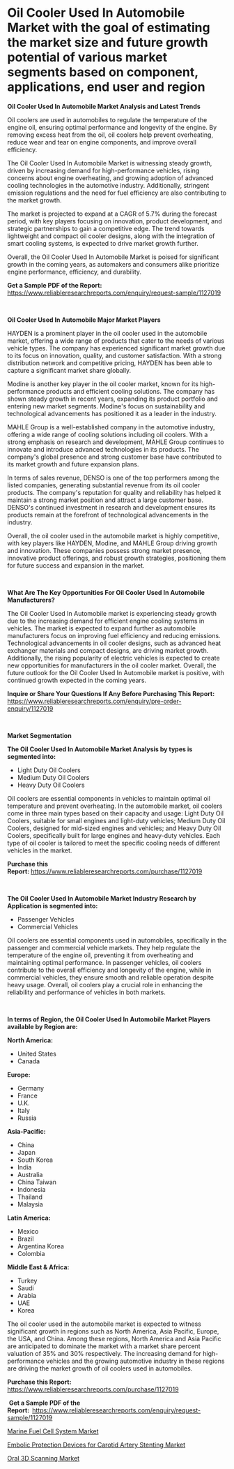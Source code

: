 <p><h1>Oil Cooler Used In Automobile Market with the goal of estimating the market size and future growth potential of various market segments based on component, applications, end user and region</h1></p><p><strong>Oil Cooler Used In Automobile Market Analysis and Latest Trends</strong></p>
<p><p>Oil coolers are used in automobiles to regulate the temperature of the engine oil, ensuring optimal performance and longevity of the engine. By removing excess heat from the oil, oil coolers help prevent overheating, reduce wear and tear on engine components, and improve overall efficiency.</p><p>The Oil Cooler Used In Automobile Market is witnessing steady growth, driven by increasing demand for high-performance vehicles, rising concerns about engine overheating, and growing adoption of advanced cooling technologies in the automotive industry. Additionally, stringent emission regulations and the need for fuel efficiency are also contributing to the market growth.</p><p>The market is projected to expand at a CAGR of 5.7% during the forecast period, with key players focusing on innovation, product development, and strategic partnerships to gain a competitive edge. The trend towards lightweight and compact oil cooler designs, along with the integration of smart cooling systems, is expected to drive market growth further.</p><p>Overall, the Oil Cooler Used In Automobile Market is poised for significant growth in the coming years, as automakers and consumers alike prioritize engine performance, efficiency, and durability.</p></p>
<p><strong>Get a Sample PDF of the Report:&nbsp;</strong> <a href="https://www.reliableresearchreports.com/enquiry/request-sample/1127019">https://www.reliableresearchreports.com/enquiry/request-sample/1127019</a></p>
<p>&nbsp;</p>
<p><strong>Oil Cooler Used In Automobile Major Market Players</strong></p>
<p><p>HAYDEN is a prominent player in the oil cooler used in the automobile market, offering a wide range of products that cater to the needs of various vehicle types. The company has experienced significant market growth due to its focus on innovation, quality, and customer satisfaction. With a strong distribution network and competitive pricing, HAYDEN has been able to capture a significant market share globally.</p><p>Modine is another key player in the oil cooler market, known for its high-performance products and efficient cooling solutions. The company has shown steady growth in recent years, expanding its product portfolio and entering new market segments. Modine's focus on sustainability and technological advancements has positioned it as a leader in the industry.</p><p>MAHLE Group is a well-established company in the automotive industry, offering a wide range of cooling solutions including oil coolers. With a strong emphasis on research and development, MAHLE Group continues to innovate and introduce advanced technologies in its products. The company's global presence and strong customer base have contributed to its market growth and future expansion plans.</p><p>In terms of sales revenue, DENSO is one of the top performers among the listed companies, generating substantial revenue from its oil cooler products. The company's reputation for quality and reliability has helped it maintain a strong market position and attract a large customer base. DENSO's continued investment in research and development ensures its products remain at the forefront of technological advancements in the industry.</p><p>Overall, the oil cooler used in the automobile market is highly competitive, with key players like HAYDEN, Modine, and MAHLE Group driving growth and innovation. These companies possess strong market presence, innovative product offerings, and robust growth strategies, positioning them for future success and expansion in the market.</p></p>
<p>&nbsp;</p>
<p><strong>What Are The Key Opportunities For Oil Cooler Used In Automobile Manufacturers?</strong></p>
<p><p>The Oil Cooler Used In Automobile market is experiencing steady growth due to the increasing demand for efficient engine cooling systems in vehicles. The market is expected to expand further as automobile manufacturers focus on improving fuel efficiency and reducing emissions. Technological advancements in oil cooler designs, such as advanced heat exchanger materials and compact designs, are driving market growth. Additionally, the rising popularity of electric vehicles is expected to create new opportunities for manufacturers in the oil cooler market. Overall, the future outlook for the Oil Cooler Used In Automobile market is positive, with continued growth expected in the coming years.</p></p>
<p><strong>Inquire or Share Your Questions If Any Before Purchasing This Report:</strong> <a href="https://www.reliableresearchreports.com/enquiry/pre-order-enquiry/1127019">https://www.reliableresearchreports.com/enquiry/pre-order-enquiry/1127019</a></p>
<p>&nbsp;</p>
<p><strong>Market Segmentation</strong></p>
<p><strong>The Oil Cooler Used In Automobile Market Analysis by types is segmented into:</strong></p>
<p><ul><li>Light Duty Oil Coolers</li><li>Medium Duty Oil Coolers</li><li>Heavy Duty Oil Coolers</li></ul></p>
<p><p>Oil coolers are essential components in vehicles to maintain optimal oil temperature and prevent overheating. In the automobile market, oil coolers come in three main types based on their capacity and usage: Light Duty Oil Coolers, suitable for small engines and light-duty vehicles; Medium Duty Oil Coolers, designed for mid-sized engines and vehicles; and Heavy Duty Oil Coolers, specifically built for large engines and heavy-duty vehicles. Each type of oil cooler is tailored to meet the specific cooling needs of different vehicles in the market.</p></p>
<p><strong>Purchase this Report:&nbsp;</strong><a href="https://www.reliableresearchreports.com/purchase/1127019">https://www.reliableresearchreports.com/purchase/1127019</a></p>
<p>&nbsp;</p>
<p><strong>The Oil Cooler Used In Automobile Market Industry Research by Application is segmented into:</strong></p>
<p><ul><li>Passenger Vehicles</li><li>Commercial Vehicles</li></ul></p>
<p><p>Oil coolers are essential components used in automobiles, specifically in the passenger and commercial vehicle markets. They help regulate the temperature of the engine oil, preventing it from overheating and maintaining optimal performance. In passenger vehicles, oil coolers contribute to the overall efficiency and longevity of the engine, while in commercial vehicles, they ensure smooth and reliable operation despite heavy usage. Overall, oil coolers play a crucial role in enhancing the reliability and performance of vehicles in both markets.</p></p>
<p>&nbsp;</p>
<p><strong>In terms of Region, the Oil Cooler Used In Automobile Market Players available by Region are:</strong></p>
<p>
    <p> <strong> North America: </strong>
        <ul>
            <li>United States</li>
            <li>Canada</li>
        </ul>
        </p> 
    <p> <strong> Europe: </strong>
        <ul>
            <li>Germany</li>
            <li>France</li>
            <li>U.K.</li>
            <li>Italy</li>
            <li>Russia</li>
        </ul>
        </p> 
    <p> <strong> Asia-Pacific: </strong>
        <ul>
            <li>China</li>
            <li>Japan</li>
            <li>South Korea</li>
            <li>India</li>
            <li>Australia</li>
            <li>China Taiwan</li>
            <li>Indonesia</li>
            <li>Thailand</li>
            <li>Malaysia</li>
        </ul>
        </p> 
    <p> <strong> Latin America: </strong>
        <ul>
            <li>Mexico</li>
            <li>Brazil</li>
            <li>Argentina Korea</li>
            <li>Colombia</li>
        </ul>
        </p> 
    <p> <strong> Middle East & Africa: </strong>
        <ul>
            <li>Turkey</li>
            <li>Saudi</li>
            <li>Arabia</li>
            <li>UAE</li>
            <li>Korea</li>
        </ul>
    </p>
    </p>
<p><p>The oil cooler used in the automobile market is expected to witness significant growth in regions such as North America, Asia Pacific, Europe, the USA, and China. Among these regions, North America and Asia Pacific are anticipated to dominate the market with a market share percent valuation of 35% and 30% respectively. The increasing demand for high-performance vehicles and the growing automotive industry in these regions are driving the market growth of oil coolers used in automobiles.</p></p>
<p><strong>Purchase this Report: </strong><a href="https://www.reliableresearchreports.com/purchase/1127019">https://www.reliableresearchreports.com/purchase/1127019</a></p>
<p>&nbsp;<strong>Get a Sample PDF of the Report:&nbsp;&nbsp;</strong><a href="https://www.reliableresearchreports.com/enquiry/request-sample/1127019">https://www.reliableresearchreports.com/enquiry/request-sample/1127019</a></p>
<p><strong></strong></p>
<p><p><a href="https://view.publitas.com/reportprime-1/marine-fuel-cell-system-market-size-growing-and-forecasted-for-period-from-2023-2030-and-provides-complete-market-analysis-of-this-market/">Marine Fuel Cell System Market</a></p><p><a href="https://view.publitas.com/reportprime-1/embolic-protection-devices-for-carotid-artery-stenting-market-research-report-reveals-the-latest-trends-and-opportunities-of-this-market-for-period-from-2023-2030/">Embolic Protection Devices for Carotid Artery Stenting Market</a></p><p><a href="https://view.publitas.com/reportprime-1/global-oral-3d-scanning-market-size-and-market-trends-insights-and-projections-from-2023-to-2030/">Oral 3D Scanning Market</a></p></p>